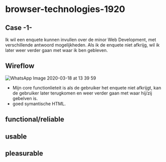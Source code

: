 # browser-technologies-1920
## Case -1-
Ik wil een enquete kunnen invullen over de minor Web Development, met verschillende antwoord mogelijkheden. Als ik de enquete niet afkrijg, wil ik later weer verder gaan met waar ik ben gebleven.
## Wireflow
![WhatsApp Image 2020-03-18 at 13 39 59](https://user-images.githubusercontent.com/45425087/76961846-63a64d80-691e-11ea-9871-e3a731c2ee6a.jpeg)
- Mijn core functionlieteit is als de gebruiker het enquete niet afkrijgt, kan de gebruiker later terugkomen en weer verder gaan met waar hij/zij gebelven is.
- goed symantische HTML.

## functional/reliable 
## usable
## pleasurable 
